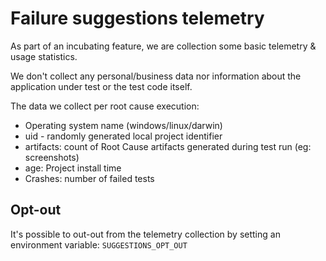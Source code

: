 # Failure suggestions telemetry

As part of an incubating feature, we are collection some basic telemetry & usage statistics.

We don't collect any personal/business data nor information about the application under test or the test code itself.

The data we collect per root cause execution:

- Operating system name (windows/linux/darwin)
- uid - randomly generated local project identifier
- artifacts: count of Root Cause artifacts generated during test run (eg: screenshots)
- age: Project install time
- Crashes: number of failed tests

## Opt-out

It's possible to out-out from the telemetry collection by setting an environment variable: `SUGGESTIONS_OPT_OUT`
